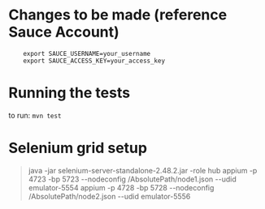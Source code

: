 # Changes to be made (reference Sauce Account)
```
	export SAUCE_USERNAME=your_username
	export SAUCE_ACCESS_KEY=your_access_key
```

# Running the tests
to run: `mvn test`

# Selenium grid setup
>java -jar selenium-server-standalone-2.48.2.jar -role hub
>appium -p 4723 -bp 5723 --nodeconfig /AbsolutePath/node1.json --udid emulator-5554
>appium -p 4728 -bp 5728 --nodeconfig /AbsolutePath/node2.json --udid emulator-5556
